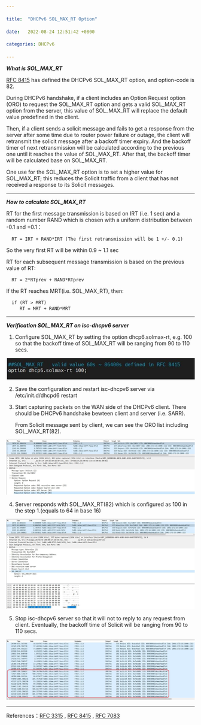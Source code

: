 ```yaml
---

title:  "DHCPv6 SOL_MAX_RT Option"

date:   2022-08-24 12:51:42 +0800

categories: DHCPv6

---
```

 ***What is SOL_MAX_RT*** 

[RFC 8415](https://www.rfc-editor.org/rfc/rfc8415.html) has defined the DHCPv6 SOL_MAX_RT option, and option-code is 82.

During DHCPv6 handshake, if a client includes an Option Request option (ORO) to request the SOL_MAX_RT option and gets a valid SOL_MAX_RT option from the server, this value of SOL_MAX_RT will replace the default value predefined in the client.

Then, if a client sends a solicit message and fails to get a response from the server after some time due to router power failure or outage, the client will retransmit the solicit message after a backoff timer expiry. And the backoff timer of next retransmission will be calculated according to the previous one until it reaches the value of SOL_MAX_RT. After that, the backoff timer will be calculated base on SOL_MAX_RT.

One use for the SOL_MAX_RT option is to set a higher value for SOL_MAX_RT; this reduces the Solicit traffic from a client that has not received a response to its Solicit messages.

---
 ***How to calculate SOL_MAX_RT*** 

   RT for the first message transmission is based on IRT (i.e. 1 sec) and a random number RAND which is chosen with a uniform distribution between -0.1 and +0.1：

      RT = IRT + RAND*IRT (The first retransmission will be 1 +/- 0.1)

   So the very first RT will be within 0.9 ~ 1.1 sec

   RT for each subsequent message transmission is based on the previous
   value of RT:

      RT = 2*RTprev + RAND*RTprev

   If the RT reaches MRT(i.e. SOL_MAX_RT), then:

      if (RT > MRT)
         RT = MRT + RAND*MRT

---
***Verification SOL_MAX_RT on isc-dhcpv6 server***

   1. Configure SOL_MAX_RT by setting the option dhcp6.solmax-rt, e.g. 100 so that the backoff time of SOL_MAX_RT will be ranging from 90 to 110 secs.

   ![dhcp6.solmax-rt](/assets/images/dhcp6.solmax-rt.jpg)

   2. Save the configuration and restart isc-dhcpv6 server via /etc/init.d/dhcpd6 restart

   3. Start capturing packets on the WAN side of the DHCPv6 client. There should be DHCPv6 handshake bewteen client and server (i.e. SARR).

      From Solicit message sent by client, we can see the ORO list including SOL_MAX_RT(82).

   ![dhcp6.solmax-rt](/assets/images/dhcp6.solmax-rt-solicit.jpg)
  
   4. Server responds with SOL_MAX_RT(82) which is configured as 100 in the step 1.(equals to 64 in base 16)

   ![dhcp6.solmax-rt](/assets/images/dhcp6.solmax-rt-advertise.jpg)

   5. Stop isc-dhcpv6 server so that it will not to reply to any request from client. Eventually, the backoff time of Solicit will be ranging from 90 to 110 secs.

   ![dhcp6.solmax-rt](/assets/images/dhcp6.solmax-rt-backoff.jpg)
   
---

References：[RFC 3315](https://www.rfc-editor.org/rfc/rfc3315.html) , [RFC 8415](https://www.rfc-editor.org/rfc/rfc8415.html) , [RFC 7083](https://www.rfc-editor.org/rfc/rfc7083.html)
